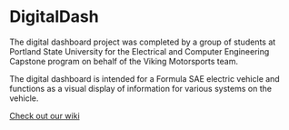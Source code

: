 # DigitalDash

The digital dashboard project was completed by a group of students at Portland State University for the Electrical and Computer Engineering Capstone program on behalf of the Viking Motorsports team.

The digital dashboard is intended for a Formula SAE electric vehicle and functions as a visual display of information for various systems on the vehicle.

[Check out our wiki](https://github.com/noahterickson/DigitalDash/wiki)